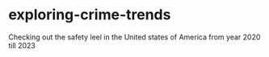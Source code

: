 # exploring-crime-trends
Checking out the safety leel in the United states of America from year 2020 till 2023
